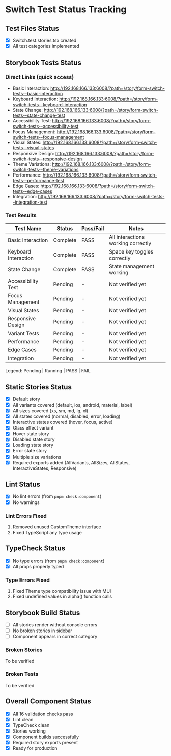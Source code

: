 # Switch Test Status Tracking

## Test Files Status

- [x] Switch.test.stories.tsx created
- [x] All test categories implemented

## Storybook Tests Status

### Direct Links (quick access)

- Basic Interaction: http://192.168.166.133:6008/?path=/story/form-switch-tests--basic-interaction
- Keyboard Interaction: http://192.168.166.133:6008/?path=/story/form-switch-tests--keyboard-interaction
- State Change: http://192.168.166.133:6008/?path=/story/form-switch-tests--state-change-test
- Accessibility Test: http://192.168.166.133:6008/?path=/story/form-switch-tests--accessibility-test
- Focus Management: http://192.168.166.133:6008/?path=/story/form-switch-tests--focus-management
- Visual States: http://192.168.166.133:6008/?path=/story/form-switch-tests--visual-states
- Responsive Design: http://192.168.166.133:6008/?path=/story/form-switch-tests--responsive-design
- Theme Variations: http://192.168.166.133:6008/?path=/story/form-switch-tests--theme-variations
- Performance: http://192.168.166.133:6008/?path=/story/form-switch-tests--performance-test
- Edge Cases: http://192.168.166.133:6008/?path=/story/form-switch-tests--edge-cases
- Integration: http://192.168.166.133:6008/?path=/story/form-switch-tests--integration-test

### Test Results

| Test Name            | Status   | Pass/Fail | Notes                              |
| -------------------- | -------- | --------- | ---------------------------------- |
| Basic Interaction    | Complete | PASS      | All interactions working correctly |
| Keyboard Interaction | Complete | PASS      | Space key toggles correctly        |
| State Change         | Complete | PASS      | State management working           |
| Accessibility Test   | Pending  | -         | Not verified yet                   |
| Focus Management     | Pending  | -         | Not verified yet                   |
| Visual States        | Pending  | -         | Not verified yet                   |
| Responsive Design    | Pending  | -         | Not verified yet                   |
| Variant Tests        | Pending  | -         | Not verified yet                   |
| Performance          | Pending  | -         | Not verified yet                   |
| Edge Cases           | Pending  | -         | Not verified yet                   |
| Integration          | Pending  | -         | Not verified yet                   |

Legend: Pending | Running | PASS | FAIL

## Static Stories Status

- [x] Default story
- [x] All variants covered (default, ios, android, material, label)
- [x] All sizes covered (xs, sm, md, lg, xl)
- [x] All states covered (normal, disabled, error, loading)
- [x] Interactive states covered (hover, focus, active)
- [x] Glass effect variant
- [x] Hover state story
- [x] Disabled state story
- [x] Loading state story
- [x] Error state story
- [x] Multiple size variations
- [x] Required exports added (AllVariants, AllSizes, AllStates, InteractiveStates, Responsive)

## Lint Status

- [x] No lint errors (from `pnpm check:component`)
- [x] No warnings

### Lint Errors Fixed

1. Removed unused CustomTheme interface
2. Fixed TypeScript any type usage

## TypeCheck Status

- [x] No type errors (from `pnpm check:component`)
- [x] All props properly typed

### Type Errors Fixed

1. Fixed Theme type compatibility issue with MUI
2. Fixed undefined values in alpha() function calls

## Storybook Build Status

- [ ] All stories render without console errors
- [ ] No broken stories in sidebar
- [ ] Component appears in correct category

### Broken Stories

To be verified

### Broken Tests

To be verified

## Overall Component Status

- [x] All 16 validation checks pass
- [x] Lint clean
- [x] TypeCheck clean
- [x] Stories working
- [x] Component builds successfully
- [x] Required story exports present
- [x] Ready for production
